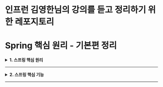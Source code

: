 # 인프런 김영한님의 강의를 듣고 정리하기 위한 레포지토리

# Spring 핵심 원리 - 기본편 정리

<details>
<summary><strong>1. 스프링 핵심 원리</strong></summary>

### ● 객체 지향 설계
- 유연하고 변경에 강한 구조를 만들기 위한 설계 방법.
- 클래스 간 결합도를 낮추고, 역할과 구현을 명확히 분리함.

### ● 다형성 - 역할과 구현의 분리
- 인터페이스(역할)와 구현 클래스를 분리하여 유연한 설계 가능.
- 클라이언트는 구현체가 아닌 역할에만 의존하도록 설계.

### ● SOLID 원칙 중 OCP, DIP
- **OCP (Open-Closed Principle)**  
  - 확장에는 열려 있고, 변경에는 닫혀 있어야 함.  
  - 새로운 기능 추가 시 기존 코드를 수정하지 않고 확장 가능해야 함.
- **DIP (Dependency Inversion Principle)**  
  - 고수준 모듈은 저수준 모듈에 의존하면 안 됨.  
  - 둘 다 추상화(인터페이스)에 의존해야 함.  
  - 구현체가 아닌 인터페이스에 의존해야 유연한 구조가 됨.

### ● DI(Dependency Injection) 컨테이너
- 객체의 생성과 의존관계 주입을 스프링 컨테이너가 관리함.
- OCP, DIP 원칙을 지킬 수 있게 도와주는 핵심 기술.

</details>

---

<details>
<summary><strong>2. 스프링 핵심 기능</strong></summary>

### ● 스프링 컨테이너와 빈(Bean)
- 스프링 컨테이너는 객체를 생성하고 관리하는 핵심 컴포넌트.
- 컨테이너가 관리하는 객체를 "빈(Bean)"이라고 부름.

### ● 싱글톤
- 스프링 빈은 기본적으로 싱글톤(컨테이너 당 하나의 인스턴스)으로 관리됨.
- 메모리 사용 최소화 및 공통 인스턴스 공유에 효과적임.

### ● 컴포넌트 스캔
- `@Component`, `@Service`, `@Repository`, `@Controller` 등의 어노테이션이 붙은 클래스를 자동으로 빈으로 등록해줌.
- `@ComponentScan`으로 설정.

### ● 의존관계 자동 주입
- `@Autowired`를 이용해 의존 객체를 자동으로 주입받을 수 있음.
- 생성자, 필드, 세터 등 다양한 방식으로 주입 가능.

### ● 빈 생명주기 콜백
- 스프링은 빈의 생성부터 소멸까지의 생명주기를 관리함.
- `@PostConstruct`, `@PreDestroy` 등을 이용해 초기화 및 종료 작업 가능.

### ● 빈 스코프
- 빈의 생성 및 유지 범위를 설정할 수 있음.
- 대표 스코프:  
  - `singleton`: 컨테이너 내 하나의 인스턴스 (기본값)  
  - `prototype`: 요청 시마다 새로운 인스턴스 생성  
  - 웹 환경에서는 `request`, `session` 등도 존재함.

</details>

---
